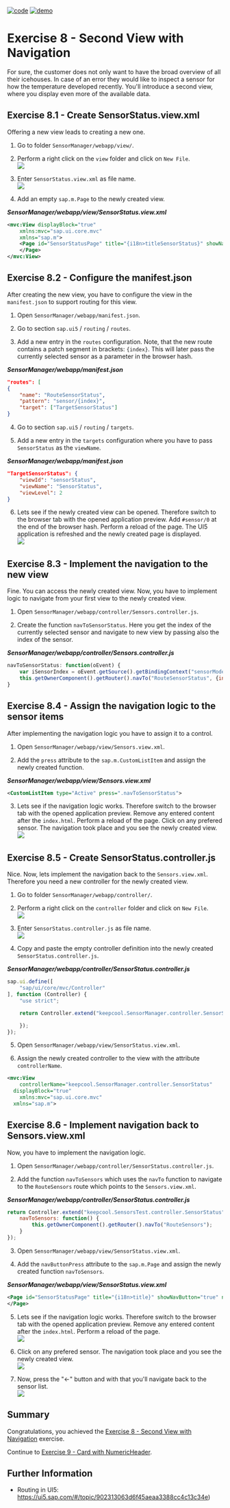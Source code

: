 [![code](https://flat.badgen.net/badge/code/available/green?icon=github)](https://github.com/SAP-samples/teched2020-DEV164/tree/code/ex8/TechEd2020)
[![demo](https://flat.badgen.net/badge/demo/deployed/blue?icon=chrome)](https://sap-samples.github.io/teched2020-dev164/exercises/ex8/TechEd2020/SensorManager/webapp/)

# Exercise 8 - Second View with Navigation

For sure, the customer does not only want to have the broad overview of all their icehouses. In case of an error they would like to inspect a sensor for how the temperature developed recently. You'll introduce a second view, where you display even more of the available data.

## Exercise 8.1 - Create SensorStatus.view.xml

Offering a new view leads to creating a new one.

1. Go to folder `SensorManager/webapp/view/`.

2. Perform a right click on the `view` folder and click on `New File`.
<br>![](images/08_01_0010.png)

3. Enter `SensorStatus.view.xml` as file name.
<br>![](images/08_01_0020.png)

4. Add an empty `sap.m.Page` to the newly created view.

***SensorManager/webapp/view/SensorStatus.view.xml***

````xml
<mvc:View displayBlock="true"
	xmlns:mvc="sap.ui.core.mvc"
	xmlns="sap.m">
	<Page id="SensorStatusPage" title="{i18n>titleSensorStatus}" showNavButton="true">
	</Page>
</mvc:View>
````

## Exercise 8.2 - Configure the manifest.json

After creating the new view, you have to configure the view in the `manifest.json` to support routing for this view.

1. Open `SensorManager/webapp/manifest.json`.

2. Go to section `sap.ui5` / `routing` / `routes`.

3. Add a new entry in the `routes` configuration. Note, that the new route contains a patch segment in brackets: `{index}`. This will later pass the currently selected sensor as a parameter in the browser hash.

***SensorManager/webapp/manifest.json***

````json
"routes": [
{
    "name": "RouteSensorStatus",
    "pattern": "sensor/{index}",
    "target": ["TargetSensorStatus"]
}
````

4. Go to section `sap.ui5` / `routing` / `targets`.

5. Add a new entry in the `targets` configuration where you have to pass `SensorStatus` as the `viewName`.

***SensorManager/webapp/manifest.json***

````json
"TargetSensorStatus": {
    "viewId": "sensorStatus",
    "viewName": "SensorStatus",
    "viewLevel": 2
}
````

6. Lets see if the newly created view can be opened. Therefore switch to the browser tab with the opened application preview. Add `#sensor/0` at the end of the browser hash. Perform a reload of the page. The UI5 application is refreshed and the newly created page is displayed.
<br>![](images/08_02_0010.png)

## Exercise 8.3 - Implement the navigation to the new view

Fine. You can access the newly created view. Now, you have to implement logic to navigate from your first view to the newly created view.

1. Open `SensorManager/webapp/controller/Sensors.controller.js`.

2. Create the function `navToSensorStatus`. Here you get the index of the currently selected sensor and navigate to new view by passing also the index of the sensor.

***SensorManager/webapp/controller/Sensors.controller.js***

````js
navToSensorStatus: function(oEvent) {
    var iSensorIndex = oEvent.getSource().getBindingContext("sensorModel").getProperty("index");
    this.getOwnerComponent().getRouter().navTo("RouteSensorStatus", {index: iSensorIndex});
}
````

## Exercise 8.4 - Assign the navigation logic to the sensor items

After implementing the navigation logic you have to assign it to a control.

1. Open `SensorManager/webapp/view/Sensors.view.xml`.

2. Add the `press` attribute to the `sap.m.CustomListItem` and assign the newly created function.

***SensorManager/webapp/view/Sensors.view.xml***

````xml
<CustomListItem type="Active" press=".navToSensorStatus">
````

3. Lets see if the navigation logic works. Therefore switch to the browser tab with the opened application preview. Remove any entered content after the `index.html`. Perform a reload of the page. Click on any prefered sensor. The navigation took place and you see the newly created view.
<br>![](images/08_04_0010.png)

## Exercise 8.5 - Create SensorStatus.controller.js
Nice. Now, lets implement the navigation back to the `Sensors.view.xml`. Therefore you need a new controller for the newly created view.

1. Go to folder `SensorManager/webapp/controller/`.

2. Perform a right click on the `controller` folder and click on `New File`.
<br>![](images/08_05_0010.png)

3. Enter `SensorStatus.controller.js` as file name.
<br>![](images/08_05_0020.png)

4. Copy and paste the empty controller definition into the newly created `SensorStatus.controller.js`.

***SensorManager/webapp/controller/SensorStatus.controller.js***

````js
sap.ui.define([
	"sap/ui/core/mvc/Controller"
], function (Controller) {
	"use strict";

	return Controller.extend("keepcool.SensorManager.controller.SensorStatus", {

	});
});
````

5. Open `SensorManager/webapp/view/SensorStatus.view.xml`.

6. Assign the newly created controller to the view with the attribute `controllerName`.

````xml
<mvc:View 
    controllerName="keepcool.SensorManager.controller.SensorStatus" 
  displayBlock="true" 
	xmlns:mvc="sap.ui.core.mvc" 
  xmlns="sap.m">
  ````

## Exercise 8.6 - Implement navigation back to Sensors.view.xml

Now, you have to implement the navigation logic.

1. Open `SensorManager/webapp/controller/SensorStatus.controller.js`.

2. Add the function `navToSensors` which uses the `navTo` function to navigate to the `RouteSensors` route which points to the `Sensors.view.xml`.

***SensorManager/webapp/controller/SensorStatus.controller.js***

````js
return Controller.extend("keepcool.SensorsTest.controller.SensorStatus", {
	navToSensors: function() {
		this.getOwnerComponent().getRouter().navTo("RouteSensors");
	}
});
````

3. Open `SensorManager/webapp/view/SensorStatus.view.xml`.

4. Add the `navButtonPress` attribute to the `sap.m.Page` and assign the newly created function `navToSensors`.

***SensorManager/webapp/view/SensorStatus.view.xml***

````xml
<Page id="SensorStatusPage" title="{i18n>title}" showNavButton="true" navButtonPress=".navToSensors">
</Page>
````

5. Lets see if the navigation logic works. Therefore switch to the browser tab with the opened application preview. Remove any entered content after the `index.html`. Perform a reload of the page. 
<br>![](images/08_06_0010.png)

6. Click on any prefered sensor. The navigation took place and you see the newly created view.
<br>![](images/08_06_0020.png)

7. Now, press the "&#8592;" button and with that you'll navigate back to the sensor list.
<br>![](images/08_06_0030.png)

## Summary

Congratulations, you achieved the [Exercise 8 - Second View with Navigation](#exercise-8---second-view-with-navigation) exercise.

Continue to [Exercise 9 - Card with NumericHeader](../ex9/README.md).


## Further Information

* Routing in UI5: https://ui5.sap.com/#/topic/902313063d6f45aeaa3388cc4c13c34e)